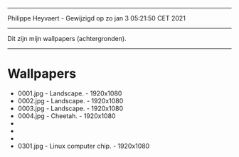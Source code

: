 ***
Philippe Heyvaert - Gewijzigd op zo jan  3 05:21:50 CET 2021
***
Dit zijn mijn wallpapers (achtergronden).
***

# Wallpapers

- 0001.jpg - Landscape. - 1920x1080
- 0002.jpg - Landscape. - 1920x1080
- 0003.jpg - Landscape. - 1920x1080
- 0004.jpg - Cheetah. - 1920x1080
-
-
-
- 0301.jpg - Linux computer chip. - 1920x1080
